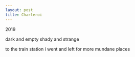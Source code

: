 ```yaml
---
layout: post
title: Charleroi
---
```


2019

dark and empty
shady and strange

to the train station
i went
and left for more mundane places
